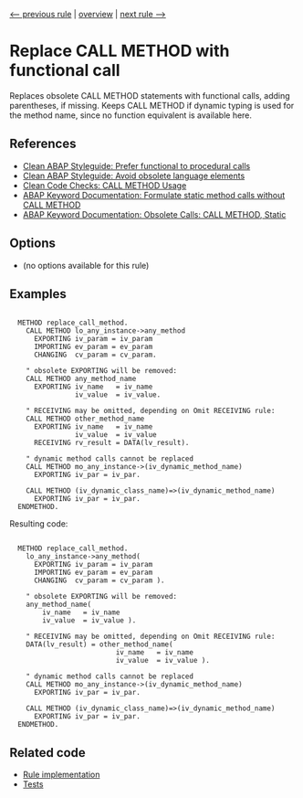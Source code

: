 [<-- previous rule](IfBlockAtMethodEndRule.md) | [overview](../rules.md) | [next rule -->](CreateObjectRule.md)

# Replace CALL METHOD with functional call

Replaces obsolete CALL METHOD statements with functional calls, adding parentheses, if missing.
Keeps CALL METHOD if dynamic typing is used for the method name, since no function equivalent is available here.

## References

* [Clean ABAP Styleguide: Prefer functional to procedural calls](https://github.com/SAP/styleguides/blob/main/clean-abap/CleanABAP.md#prefer-functional-to-procedural-calls)
* [Clean ABAP Styleguide: Avoid obsolete language elements](https://github.com/SAP/styleguides/blob/main/clean-abap/CleanABAP.md#avoid-obsolete-language-elements)
* [Clean Code Checks: CALL METHOD Usage](https://github.com/SAP/code-pal-for-abap/blob/master/docs/checks/call-method-usage.md)
* [ABAP Keyword Documentation: Formulate static method calls without CALL METHOD](https://help.sap.com/doc/abapdocu_latest_index_htm/latest/en-US/index.htm?file=abenmethod_call_guidl.htm)
* [ABAP Keyword Documentation: Obsolete Calls: CALL METHOD, Static](https://help.sap.com/doc/abapdocu_latest_index_htm/latest/en-US/index.htm?file=abapcall_method_static.htm)

## Options

* \(no options available for this rule\)

## Examples


```ABAP

  METHOD replace_call_method.
    CALL METHOD lo_any_instance->any_method
      EXPORTING iv_param = iv_param
      IMPORTING ev_param = ev_param
      CHANGING  cv_param = cv_param.

    " obsolete EXPORTING will be removed:
    CALL METHOD any_method_name
      EXPORTING iv_name   = iv_name
                iv_value  = iv_value.

    " RECEIVING may be omitted, depending on Omit RECEIVING rule:
    CALL METHOD other_method_name
      EXPORTING iv_name   = iv_name
                iv_value  = iv_value
      RECEIVING rv_result = DATA(lv_result).

    " dynamic method calls cannot be replaced
    CALL METHOD mo_any_instance->(iv_dynamic_method_name)
      EXPORTING iv_par = iv_par. 

    CALL METHOD (iv_dynamic_class_name)=>(iv_dynamic_method_name)
      EXPORTING iv_par = iv_par. 
  ENDMETHOD.
```

Resulting code:

```ABAP

  METHOD replace_call_method.
    lo_any_instance->any_method(
      EXPORTING iv_param = iv_param
      IMPORTING ev_param = ev_param
      CHANGING  cv_param = cv_param ).

    " obsolete EXPORTING will be removed:
    any_method_name(
        iv_name   = iv_name
        iv_value  = iv_value ).

    " RECEIVING may be omitted, depending on Omit RECEIVING rule:
    DATA(lv_result) = other_method_name(
                          iv_name   = iv_name
                          iv_value  = iv_value ).

    " dynamic method calls cannot be replaced
    CALL METHOD mo_any_instance->(iv_dynamic_method_name)
      EXPORTING iv_par = iv_par.

    CALL METHOD (iv_dynamic_class_name)=>(iv_dynamic_method_name)
      EXPORTING iv_par = iv_par.
  ENDMETHOD.
```

## Related code

* [Rule implementation](../../com.sap.adt.abapcleaner/src/com/sap/adt/abapcleaner/rules/commands/CallMethodRule.java)
* [Tests](../../test/com.sap.adt.abapcleaner.test/src/com/sap/adt/abapcleaner/rules/commands/CallMethodTest.java)


